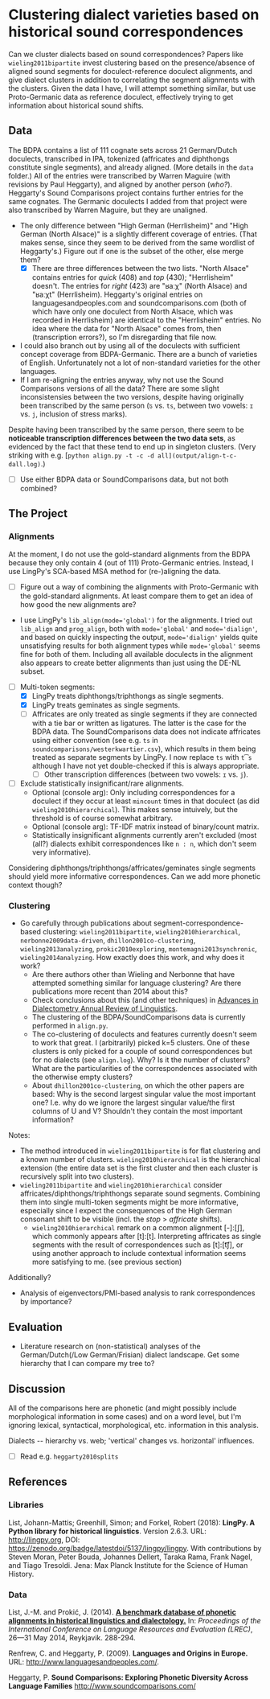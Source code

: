 # Clustering dialect varieties based on historical sound correspondences

Can we cluster dialects based on sound correspondences? Papers like `wieling2011bipartite` invest clustering based on the presence/absence of aligned sound segments for doculect-reference doculect alignments, and give dialect clusters in addition to correlating the segment alignments with the clusters. Given the data I have, I will attempt something similar, but use Proto-Germanic data as reference doculect, effectively trying to get information about historical sound shifts.

## Data

The BDPA contains a list of 111 cognate sets across 21 German/Dutch doculects, transcribed in IPA, tokenized (affricates and diphthongs constitute single segments), and already aligned. (More details in the `data` folder.) All of the entries were transcribed by Warren Maguire (with revisions by Paul Heggarty), and aligned by another person (*who?*).
Heggarty's Sound Comparisons project contains further entries for the same cognates. The Germanic doculects I added from that project were also transcribed by Warren Maguire, but they are unaligned. 

- The only difference between "High German (Herrlisheim)" and "High German (North Alsace)" is a slightly different coverage of entries. (That makes sense, since they seem to be derived from the same wordlist of Heggarty's.) Figure out if one is the subset of the other, else merge them?
  - [x] There are three differences between the two lists. "North Alsace" contains entries for _quick_ (408) and _top_ (430); "Herrlisheim" doesn't. The entries for _right_ (423) are "ʁaːχ" (North Alsace) and "ʁaːχt" (Herrlisheim). Heggarty's original entries on languagesandpeoples.com and soundcomparisons.com (both of which have only one doculect from North Alsace, which was recorded in Herrlisheim) are identical to the "Herrlisheim" entries. No idea where the data for "North Alsace" comes from, then (transcription errors?), so I'm disregarding that file now.
- I could also branch out by using all of the doculects with sufficient concept coverage from BDPA-Germanic. There are a bunch of varieties of English. Unfortunately not a lot of non-standard varieties for the other languages.
- If I am re-aligning the entries anyway, why not use the Sound Comparisons versions of all the data? There are some slight inconsistensies between the two versions, despite having originally been transcribed by the same person (`ʦ` vs. `ts`, between two vowels: `ɪ` vs. `j`, inclusion of stress marks).

Despite having been transcribed by the same person, there seem to be **noticeable transcription differences between the two data sets**, as evidenced by the fact that these tend to end up in singleton clusters. (Very striking with e.g. [`python align.py -t -c -d all](output/align-t-c-dall.log)`.)

- [ ] Use either BDPA data or SoundComparisons data, but not both combined?

## The Project

### Alignments

At the moment, I do not use the gold-standard alignments from the BDPA because they only contain 4 (out of 111) Proto-Germanic entries. Instead, I use LingPy's SCA-based MSA method for (re-)aligning the data.

- [ ] Figure out a way of combining the alignments with Proto-Germanic with the gold-standard alignments. At least compare them to get an idea of how good the new alignments are?
- I use LingPy's `lib_align(mode='global')` for the alignments. I tried out `lib_align` and `prog_align`, both with `mode='global'` and `mode='dialign'`, and based on quickly inspecting the output, `mode='dialign'` yields quite unsatisfying results for both alignment types while `mode='global'` seems fine for both of them. Including all available doculects in the alignment also appears to create better alignments than just using the DE-NL subset.
- [ ] Multi-token segments:
  - [x] LingPy treats diphthongs/triphthongs as single segments.
  - [x] LingPy treats geminates as single segments.
  - [ ] Affricates are only treated as single segments if they are connected with a tie bar or written as ligatures. The latter is the case for the BDPA data. The SoundComparisons data does not indicate affricates using either convention (see e.g.  `ts` in `soundcomparisons/westerkwartier.csv`), which results in them being treated as separate segments by LingPy. I now replace `ts` with `t͡s` although I have not yet double-checked if this is always appropriate.
    - [ ] Other transcription differences (between two vowels: `ɪ` vs. `j`).
- [ ] Exclude statistically insignificant/rare alignments.
  - Optional (console arg): Only including correspondences for a doculect if they occur at least `mincount` times in that doculect (as did `wieling2010hierarchical`). This makes sense intuively, but the threshold is of course somewhat arbitrary.
  - Optional (console arg): TF-IDF matrix instead of binary/count matrix.
  - Statistically insignificant alignments currently aren't excluded (most (all?) dialects exhibit correspondences like `n : n`, which don't seem very informative).

Considering diphthongs/triphthongs/affricates/geminates single segments should yield more informative correspondences. Can we add more phonetic context though? 

### Clustering

- Go carefully through publications about segment-correspondence-based clustering: `wieling2011bipartite`, `wieling2010hierarchical`, `nerbonne2009data-driven`, `dhillon2001co-clustering`, `wieling2013analyzing`, `prokic2010exploring`, `montemagni2013synchronic`, `wieling2014analyzing`. How exactly does this work, and why does it work? 
  - Are there authors other than Wieling and Nerbonne that have attempted something similar for language clustering? Are there publications more recent than 2014 about this?
  - Check conclusions about this (and other techniques) in [Advances in Dialectometry
Annual Review of Linguistics](https://www.annualreviews.org/doi/full/10.1146/annurev-linguist-030514-124930).
  - The clustering of the BDPA/SoundComparisons data is currently performed in `align.py`.
  - The co-clustering of doculects and features currently doesn't seem to work that great. I (arbitrarily) picked k=5 clusters. One of these clusters is only picked for a couple of sound correspondences but for no dialects (see `align.log`). Why? Is it the number of clusters? What are the particularities of the correspondences associated with the otherwise empty clusters?
  - About `dhillon2001co-clustering`, on which the other papers are based: Why is the second largest singular value the most important one? I.e. why do we ignore the largest singular value/the first columns of U and V? Shouldn't they contain the most important information?


Notes:
- The method introduced in `wieling2011bipartite` is for flat clustering and a known number of clusters. `wieling2010hierarchical` is the hierarchical extension (the entire data set is the first cluster and then each cluster is recursively split into two clusters).
- `wieling2011bipartite` and `wieling2010hierarchical` consider affricates/diphthongs/triphthongs separate sound segments. Combining them into single multi-token segments might be more informative, especially since I expect the consequences of the High German consonant shift to be visible (incl. the *stop* > *affricate* shifts).
  - `wieling2010hierarchical` remark on a common alignment [-]:[ʃ], which commonly appears after [t]:[t]. Interpreting affricates as single segments with the result of correspondences such as [t]:[t͡ʃ], or using another approach to include contextual information seems more satisfying to me. (see previous section)

Additionally?
- Analysis of eigenvectors/PMI-based analysis to rank correspondences by importance?

## Evaluation

- Literature research on (non-statistical) analyses of the German/Dutch(/Low German/Frisian) dialect landscape. Get some hierarchy that I can compare my tree to?

## Discussion

All of the comparisons here are phonetic (and might possibly include morphological information in some cases) and on a word level, but I'm ignoring lexical, syntactical, morphological, etc. information in this analysis.

Dialects -- hierarchy vs. web; 'vertical' changes vs. horizontal' influences.

- [ ] Read e.g. `heggarty2010splits`

## References

### Libraries

List, Johann-Mattis; Greenhill, Simon; and Forkel, Robert (2018): **LingPy. A Python library for historical linguistics**. Version 2.6.3. URL: http://lingpy.org, DOI: https://zenodo.org/badge/latestdoi/5137/lingpy/lingpy. With contributions by Steven Moran, Peter Bouda, Johannes Dellert, Taraka Rama, Frank Nagel, and Tiago Tresoldi. Jena: Max Planck Institute for the Science of Human History.

### Data

List, J.-M. and Prokić, J. (2014). [**A benchmark database of phonetic alignments in historical linguistics and dialectology.**](https://pdfs.semanticscholar.org/4bd4/0ed75369e07756b338f81a9c9529e207e279.pdf) In: *Proceedings of the International Conference on Language Resources and Evaluation (LREC)*, 26—31 May 2014, Reykjavik. 288-294.

Renfrew, C. and Heggarty, P. (2009). **Languages and Origins in Europe.** URL: http://www.languagesandpeoples.com/.

Heggarty, P. **Sound Comparisons: Exploring Phonetic Diversity Across Language Families** http://www.soundcomparisons.com/